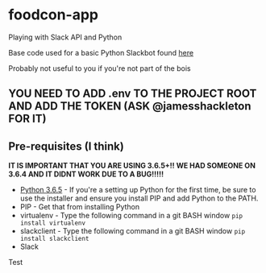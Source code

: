 # foodcon-app
Playing with Slack API and Python

Base code used for a basic Python Slackbot found [here](https://www.fullstackpython.com/blog/build-first-slack-bot-python.html)

Probably not useful to you if you're not part of the bois

## YOU NEED TO ADD .env TO THE PROJECT ROOT AND ADD THE TOKEN (ASK @jamesshackleton FOR IT)

## Pre-requisites (I think)

**IT IS IMPORTANT THAT YOU ARE USING 3.6.5+!! WE HAD SOMEONE ON 3.6.4 AND IT DIDNT WORK DUE TO A BUG!!!!!**
* [Python 3.6.5](https://www.python.org/downloads/release/python-365/) - If you're a setting up Python for the first time, be sure to use the installer and ensure you install PIP and add Python to the PATH.
* PIP - Get that from installing Python
* virtualenv - Type the following command in a git BASH window `pip install virtualenv`
* slackclient - Type the following command in a git BASH window `pip install slackclient`
* Slack

Test
